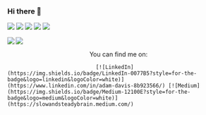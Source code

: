 ### Hi there 👋

<!--
**adavis-85/adavis-85** is a ✨ _special_ ✨ repository because its `README.md` (this file) appears on your GitHub profile.

Here are some ideas to get you started:

- 🔭 I’m currently working on ...
- 🌱 I’m currently learning ...
- 👯 I’m looking to collaborate on ...
- 🤔 I’m looking for help with ...
- 💬 Ask me about ...
- 📫 How to reach me: ...
- 😄 Pronouns: ...
- ⚡ Fun fact: ...
-->



![](https://img.shields.io/badge/Code-Julia-informational?style=flat&logo=Julia&logoColor=white&color=2bbc8a) ![](https://img.shields.io/badge/Tools-MySql-informational?style=flat&logo=MySql&logoColor=white&color=2bbc8a) ![](https://img.shields.io/badge/Code-Python-informational?style=flat&logo=Python&logoColor=white&color=2bbc8a) ![](https://img.shields.io/badge/Tools-Excel-informational?style=flat&logo=MicrosoftExcel&logoColor=white&color=2bbc8a) ![](https://img.shields.io/badge/Code-R-informational?style=flat&logo=r&logoColor=white&color=2bbc8a) 


<img align="left" src="https://github-readme-stats.vercel.app/api/top-langs/?username=adavis-85&theme=<dark>" />
<img align="top-right" src="https://github-readme-stats.vercel.app/api//?username=adavis-85&theme=<dark>" />

<p align="center">You can find me on:</p>



                                [![LinkedIn](https://img.shields.io/badge/LinkedIn-0077B5?style=for-the-badge&logo=linkedin&logoColor=white)](https://www.linkedin.com/in/adam-davis-8b923566/) [![Medium](https://img.shields.io/badge/Medium-12100E?style=for-the-badge&logo=medium&logoColor=white)](https://slowandsteadybrain.medium.com/)

